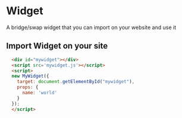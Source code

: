 # Widget

A bridge/swap widget that you can import on your website and use it
## Import Widget on your site

```html
  <div id="mywidget"></div>
  <script src='mywidget.js'></script>
  <script>
  new MyWidget({
    target: document.getElementById("mywidget"),
    props: {
      name: 'world'
    }
  });
  </script>
```